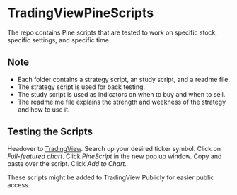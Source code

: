 # TradingViewPineScripts

The repo contains Pine scripts that are tested to work on specific stock, specific settings, and specific time. 

## Note
* Each folder contains a strategy script, an study script, and a readme file.
* The strategy script is used for back testing. 
* The study script is used as indicators on when to buy and when to sell. 
* The readme me file explains the strength and weekness of the strategy and how to use it. 


## Testing the Scripts
Headover to [TradingView](https://www.tradingview.com/). Search up your desired ticker symbol. Click on *Full-featured chart*.
Click *PineScript* in the new pop up window. Copy and paste over the script. Click *Add to Chart*. 

These scripts might be added to TradingView Publicly for easier public access.  
